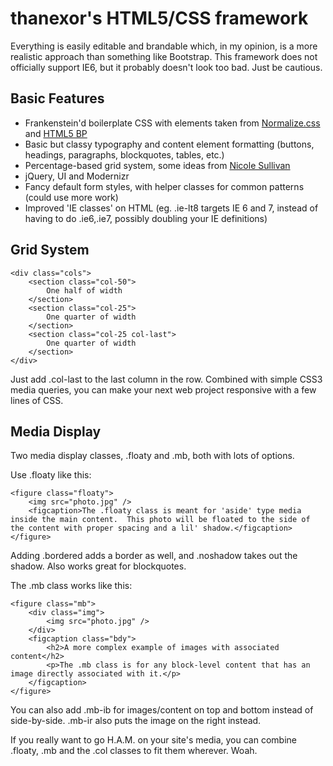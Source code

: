 # thanexor's HTML5/CSS framework

Everything is easily editable and brandable which, in my opinion, is a more realistic approach than something like Bootstrap.  This framework does not officially support IE6, but it probably doesn't look too bad. Just be cautious.

Basic Features
--------------

* Frankenstein'd boilerplate CSS with elements taken from [Normalize.css](https://github.com/necolas/normalize.css) and [HTML5 BP](https://github.com/h5bp/html5-boilerplate)
* Basic but classy typography and content element formatting (buttons, headings, paragraphs, blockquotes, tables, etc.)
* Percentage-based grid system, some ideas from [Nicole Sullivan](www.stubbornella.org/)
* jQuery, UI and Modernizr
* Fancy default form styles, with helper classes for common patterns (could use more work)
* Improved 'IE classes' on HTML (eg. .ie-lt8 targets IE 6 and 7, instead of having to do .ie6,.ie7, possibly doubling your IE definitions)

Grid System
-----------

    <div class="cols">
        <section class="col-50">
            One half of width
        </section>
        <section class="col-25">
            One quarter of width
        </section>
        <section class="col-25 col-last">
            One quarter of width
        </section>
    </div>

Just add .col-last to the last column in the row.  Combined with simple CSS3 media queries, you can make your next web project responsive with a few lines of CSS.

Media Display
-------------

Two media display classes, .floaty and .mb, both with lots of options.

Use .floaty like this:

    <figure class="floaty">
        <img src="photo.jpg" />
        <figcaption>The .floaty class is meant for 'aside' type media inside the main content.  This photo will be floated to the side of the content with proper spacing and a lil' shadow.</figcaption>
    </figure>

Adding .bordered adds a border as well, and .noshadow takes out the shadow.  Also works great for blockquotes.

The .mb class works like this:

    <figure class="mb">
        <div class="img">
            <img src="photo.jpg" />
        </div>
        <figcaption class="bdy">
            <h2>A more complex example of images with associated content</h2>
            <p>The .mb class is for any block-level content that has an image directly associated with it.</p>
        </figcaption>
    </figure>

You can also add .mb-ib for images/content on top and bottom instead of side-by-side.  .mb-ir also puts the image on the right instead.

If you really want to go H.A.M. on your site's media, you can combine .floaty, .mb and the .col classes to fit them wherever.  Woah.